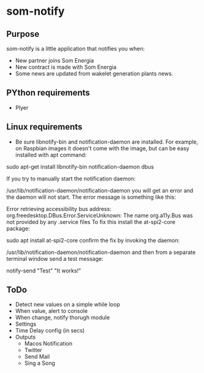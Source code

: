 # som-notify

## Purpose

som-notify is a little application that notifies you when:

* New partner joins Som Energia
* New contract is made with Som Energia
* Some news are updated from wakelet generation plants news.

## PYthon requirements

* Plyer

## Linux requirements

* Be sure libnotify-bin and notification-daemon are installed. For example, on Raspbian images it doesn't come with the image, but can be easy installed with apt command:

sudo apt-get install libnotify-bin notification-daemon dbus

If you try to manually start the notification daemon:

/usr/lib/notification-daemon/notification-daemon
you will get an error and the daemon will not start. The error message is something like this:

Error retrieving accessibility bus address: org.freedesktop.DBus.Error.ServiceUnknown: The name org.a11y.Bus was not provided by any .service files
To fix this install the at-spi2-core package:

sudo apt install at-spi2-core
confirm the fix by invoking the daemon:

/usr/lib/notification-daemon/notification-daemon
and then from a separate terminal window send a test message:

notify-send "Test" "It works!"


## ToDo

- Detect new values on a simple while loop
- When value, alert to console
- When change, notify thorugh module
- Settings
- Time Delay config (in secs)
- Outputs
	- Macos Notification
	- Twitter
	- Send Mail
	- Sing a Song


